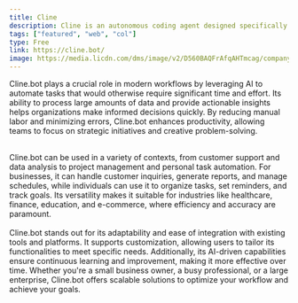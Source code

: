 ```yaml
---
title: Cline
description: Cline is an autonomous coding agent designed specifically for Visual Studio Code (VSCode), revolutionizing the way developers write and manage code. Powered by advanced AI, Cline assists with code generation, debugging, refactoring, and optimization, enabling faster and more efficient development workflows. It seamlessly integrates into VSCode, offering real-time suggestions, automating repetitive tasks, and helping developers focus on creativity and problem-solving. Whether you're a beginner or an experienced coder, Cline acts as your intelligent coding companion, enhancing productivity and code quality.
tags: ["featured", "web", "col"]
type: Free
link: https://cline.bot/
image: https://media.licdn.com/dms/image/v2/D560BAQFrAfqAHTmcag/company-logo_200_200/company-logo_200_200/0/1737146073188/clinebot_logo?e=2147483647&v=beta&t=AkThUaEsiSTXqGg_Yf-XtjOqVZAQCZc32-bhH78solA
---
```

Cline.bot plays a crucial role in modern workflows by leveraging AI to automate tasks that would otherwise require significant time and effort. Its ability to process large amounts of data and provide actionable insights helps organizations make informed decisions quickly. By reducing manual labor and minimizing errors, Cline.bot enhances productivity, allowing teams to focus on strategic initiatives and creative problem-solving.

<br>
Cline.bot can be used in a variety of contexts, from customer support and data analysis to project management and personal task automation. For businesses, it can handle customer inquiries, generate reports, and manage schedules, while individuals can use it to organize tasks, set reminders, and track goals. Its versatility makes it suitable for industries like healthcare, finance, education, and e-commerce, where efficiency and accuracy are paramount.


<br>
<br>
Cline.bot stands out for its adaptability and ease of integration with existing tools and platforms. It supports customization, allowing users to tailor its functionalities to meet specific needs. Additionally, its AI-driven capabilities ensure continuous learning and improvement, making it more effective over time. Whether you're a small business owner, a busy professional, or a large enterprise, Cline.bot offers scalable solutions to optimize your workflow and achieve your goals.